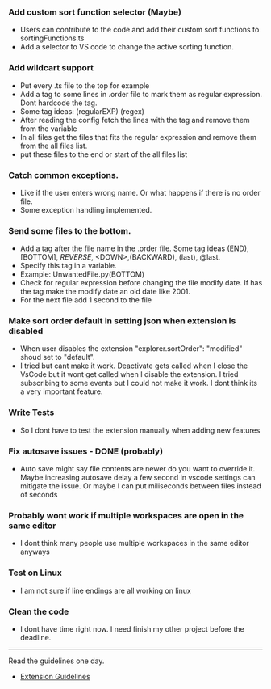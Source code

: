 
### Add custom sort function selector (Maybe)
- Users can contribute to the code and add their custom sort functions to sortingFunctions.ts
- Add a selector to VS code to change the active sorting function.
### Add wildcart support
- Put every .ts file to the top for example
- Add a tag to some lines in .order file to mark them as regular expression. Dont hardcode the tag.
- Some tag ideas: (regularEXP) (regex)
- After reading the config fetch the lines with the tag and remove them from the variable
- In all files get the files that fits the regular expression and remove them from the all files list.
- put these files to the end or start of the all files list
### Catch common exceptions. 
- Like if the user enters wrong name. Or what happens if there is no order file. 
- Some exception handling implemented.
### Send some files to the bottom.
- Add a tag after the file name in the .order file. Some tag ideas (END), [BOTTOM], _REVERSE_, \<DOWN>,(BACKWARD), (last), @last. 
- Specify this tag in a variable.
- Example: UnwantedFile.py(BOTTOM)
- Check for regular expression before changing the file modify date. If has the tag make the modify date an old date like 2001.
- For the next file add 1 second to the file
### Make sort order default in setting json when extension is disabled
- When user disables the extension "explorer.sortOrder": "modified" shoud set to "default".
- I tried but cant make it work. Deactivate gets called when I close the VsCode but it wont get called when I disable the extension. I tried subscribing to some events but I could not make it work. I dont think its a very important feature.
### Write Tests
- So I dont have to test the extension manually when adding new features
### Fix autosave issues - DONE (probably)
- Auto save might say file contents are newer do you want to override it. Maybe increasing autosave delay a few second in vscode settings can mitigate the issue. Or maybe I can put miliseconds between files instead of seconds
### Probably wont work if multiple workspaces are open in the same editor
- I dont think many people use multiple workspaces in the same editor anyways
### Test on Linux
- I am not sure if line endings are all working on linux
### Clean the code
- I dont have time right now. I need finish my other project before the deadline. 
---
Read the guidelines one day.
* [Extension Guidelines](https://code.visualstudio.com/api/references/extension-guidelines)